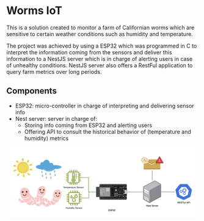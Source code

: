 # Worms IoT

This is a solution created to monitor a farm of Californian worms which are sensitive to certain weather conditions such as humidity and temperature.

The project was achieved by using a ESP32 which was programmed in C to interpret the information coming from the sensors and deliver this information to a NestJS server which is in charge of alerting users in case of unhealthy conditions. NestJS server also offers a RestFul application to query farm metrics over long periods. 


## Components

- ESP32: micro-controller in charge of interpreting and delivering sensor info
- Nest server: server in charge of:
  - Storing info coming from ESP32 and alerting users
  - Offering API to consult the historical behavior of (temperature and humidity) metrics

![Overall system](./assets/diagram.png)
